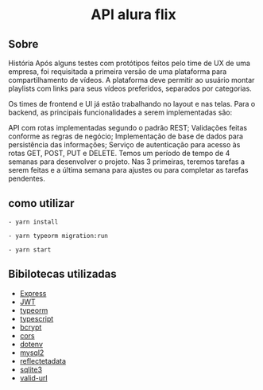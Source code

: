 <h1 align="center">
    API alura flix
</h1>

## Sobre
História
Após alguns testes com protótipos feitos pelo time de UX de uma empresa, foi requisitada a primeira versão de uma plataforma para compartilhamento de vídeos. A plataforma deve permitir ao usuário montar playlists com links para seus vídeos preferidos, separados por categorias.

Os times de frontend e UI já estão trabalhando no layout e nas telas. Para o backend, as principais funcionalidades a serem implementadas são:

API com rotas implementadas segundo o padrão REST;
Validações feitas conforme as regras de negócio;
Implementação de base de dados para persistência das informações;
Serviço de autenticação para acesso às rotas GET, POST, PUT e DELETE.
Temos um período de tempo de 4 semanas para desenvolver o projeto. Nas 3 primeiras, teremos tarefas a serem feitas e a última semana para ajustes ou para completar as tarefas pendentes. 

## como utilizar

    - yarn install

    - yarn typeorm migration:run

    - yarn start

    
## Bibilotecas utilizadas
- [Express](https://www.npmjs.com/package/express)
- [JWT](https://www.npmjs.com/package/jsonwebtoken)
- [typeorm](https://typeorm.io/)
- [typescript](https://www.npmjs.com/package/typescript)
- [bcrypt](https://yarnpkg.com/package/bcrypt)
- [cors](https://yarnpkg.com/package/cors)
- [dotenv](https://yarnpkg.com/package/dotenv)
- [mysql2](https://yarnpkg.com/package/mysql2)
- [reflectetadata](https://www.npmjs.com/package/reflect-metadata)
- [sqlite3](https://yarnpkg.com/package/sqlite3)
- [valid-url](https://yarnpkg.com/package/valid-url)